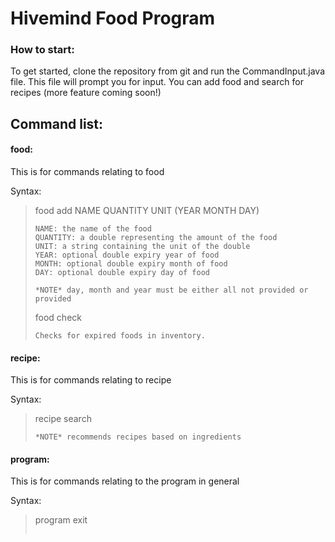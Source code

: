 # Hivemind Food Program

### How to start:
To get started, clone the repository from git and run the CommandInput.java file.  This file will prompt you for input.  You can add food and search for recipes (more feature coming soon!)

## Command list:

#### food:
This is for commands relating to food

Syntax:
> food add NAME QUANTITY UNIT (YEAR MONTH DAY)
> ~~~~~
> NAME: the name of the food
> QUANTITY: a double representing the amount of the food
> UNIT: a string containing the unit of the double
> YEAR: optional double expiry year of food
> MONTH: optional double expiry month of food
> DAY: optional double expiry day of food
>
> *NOTE* day, month and year must be either all not provided or provided
> ~~~~~
> food check 
> ~~~~
> Checks for expired foods in inventory. 
#### recipe:
This is for commands relating to recipe

Syntax:
> recipe search
> ~~~~~
> *NOTE* recommends recipes based on ingredients

#### program:
This is for commands relating to the program in general

Syntax:
> program exit
> ~~~~~
